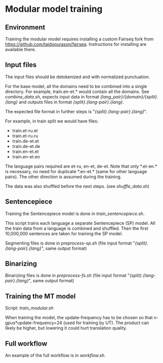 # Modular model training

## Environment

Training the modular model requires installing a custom Fairseq fork from https://github.com/taidopurason/fairseq. 
Instructions for installing are available there.

## Input files

The input files should be detokenized and with normalized punctuation.

For the base model, all the domains need to be combined into a single directory. For example,
train.en-et.\* would contain all the domains. 
See *combine_data.sh*, expects input data in format *{lang_pair}/{domain}/{split}.{lang}* and outputs files in format *{split}.{lang-pair}.{lang}*.

The expected file format in further steps is "*{split}.{lang-pair}.{lang}*".

For example, in train split we would have files:
* train.et-ru.et
* train.et-ru.ru
* train.de-et.et
* train.de-et.de
* train.en-et.et
* train.en-et.en

The language pairs required are et-ru, en-et, de-et.
Note that only \*.et-en.\* is necessary, no need for duplicate \*.en-et.\* (same for other language pairs).
The other direction is assumed during the training. 

The data was also shuffled before the next steps. (see *shuffle_data.sh*)

## Sentencepiece

Training the Sentencepiece model is done in *train_sentencepiece.sh*.

This script trains each language a separate Sentencepiece (SP) model. All the train data from a language is combined and shuffled.
Then the first 10,000,000 sentences are taken for training the SP model.

Segmenting files is done in *preprocess-sp.sh* (file input format "*{split}.{lang-pair}.{lang}*", same output format)

## Binarizing

Binarizing files is done in *preprocess-fs.sh* (file input format "*{split}.{lang-pair}.{lang}*", same output format)

## Training the MT model


Script: *train_modular.sh*

When training the model, the update-frequency has to be chosen so that n-gpus*update-frequency=24 (used for training by UT).
The product can likely be higher, but lowering it could hurt translation quality.

## Full workflow

An example of the full workflow is in *workflow.sh*.

